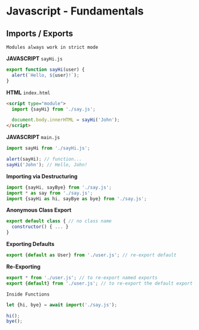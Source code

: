 # Javascript - Fundamentals

## Imports / Exports

`Modules always work in strict mode`

**JAVASCRIPT** `sayHi.js`

```javascript
export function sayHi(user) {
  alert(`Hello, ${user}!`);
}
```

**HTML** `index.html`

```html
<script type="module">
  import {sayHi} from './say.js';

  document.body.innerHTML = sayHi('John');
</script>
```

**JAVASCRIPT** `main.js`

```javascript
import sayHi from './sayHi.js';

alert(sayHi); // function...
sayHi('John'); // Hello, John!
```

**Importing via Destructuring**

```javascript
import {sayHi, sayBye} from './say.js';
import * as say from './say.js';
import {sayHi as hi, sayBye as bye} from './say.js';
```

**Anonymous Class Export**

```javascript
export default class { // no class name
  constructor() { ... }
}
```

**Exporting Defaults**

```javascript
export {default as User} from './user.js'; // re-export default
```

**Re-Exporting**

```javascript
export * from './user.js'; // to re-export named exports
export {default} from './user.js'; // to re-export the default export
```

`Inside Functions`

```javascript
let {hi, bye} = await import('./say.js');

hi();
bye();
```



